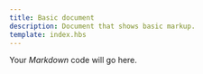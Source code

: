 ```yaml
---
title: Basic document
description: Document that shows basic markup. 
template: index.hbs
---
```


Your *Markdown* code will go here.